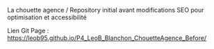  
La chouette agence / Repository initial avant modifications SEO pour optimisation et accessibilité

Lien Git Page : https://leob95.github.io/P4_LeoB_Blanchon_ChouetteAgence_Before/
